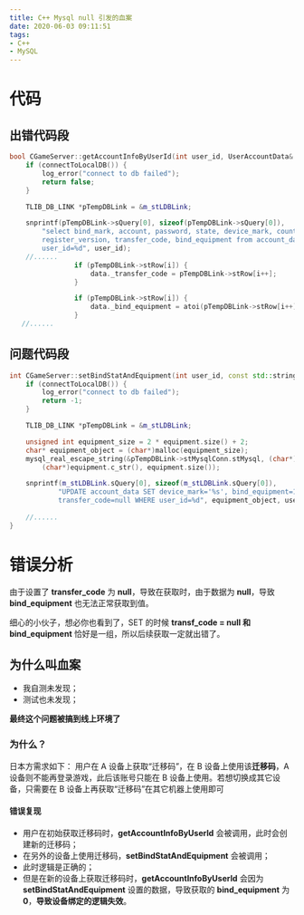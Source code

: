```yaml
---
title: C++ Mysql null 引发的血案
date: 2020-06-03 09:11:51
tags:
- C++
- MySQL
---
```

# 代码
## 出错代码段
```cpp
bool CGameServer::getAccountInfoByUserId(int user_id, UserAccountData& data) {                                                                                          
    if (connectToLocalDB()) {
        log_error("connect to db failed");
        return false;
    }

    TLIB_DB_LINK *pTempDBLink = &m_stLDBLink;

    snprintf(pTempDBLink->sQuery[0], sizeof(pTempDBLink->sQuery[0]), 
        "select bind_mark, account, password, state, device_mark, country, tunnel, \
        register_version, transfer_code, bind_equipment from account_data where \
        user_id=%d", user_id);
    //......
                if (pTempDBLink->stRow[i]) {
                    data._transfer_code = pTempDBLink->stRow[i++];
                }

                if (pTempDBLink->stRow[i]) {
                    data._bind_equipment = atoi(pTempDBLink->stRow[i++]);
                }
   //......
```
<!--more-->
## 问题代码段
```cpp
int CGameServer::setBindStatAndEquipment(int user_id, const std::string& equipment) {                                                                                   
    if (connectToLocalDB()) {
        log_error("connect to db failed");
        return -1;
    }    

    TLIB_DB_LINK *pTempDBLink = &m_stLDBLink;

    unsigned int equipment_size = 2 * equipment.size() + 2; 
    char* equipment_object = (char*)malloc(equipment_size);
    mysql_real_escape_string(&pTempDBLink->stMysqlConn.stMysql, (char*)equipment_object, 
        (char*)equipment.c_str(), equipment.size());

    snprintf(m_stLDBLink.sQuery[0], sizeof(m_stLDBLink.sQuery[0]), 
            "UPDATE account_data SET device_mark='%s', bind_equipment=1, \
            transfer_code=null WHERE user_id=%d", equipment_object, user_id);
            
    //......
}
```
# 错误分析
由于设置了 **transfer_code** 为 **null**，导致在获取时，由于数据为 **null**，导致 **bind_equipment** 也无法正常获取到值。

细心的小伙子，想必你也看到了，SET 的时候 **transf_code = null 和 bind_equipment** 恰好是一组，所以后续获取一定就出错了。

## 为什么叫血案
- 我自测未发现；
- 测试也未发现；

**最终这个问题被搞到线上环境了**

### 为什么？
日本方需求如下：
用户在 A 设备上获取“迁移码”，在 B 设备上使用该**迁移码**，A 设备则不能再登录游戏，此后该账号只能在 B 设备上使用。若想切换成其它设备，只需要在 B 设备上再获取“迁移码”在其它机器上使用即可

#### 错误复现
- 用户在初始获取迁移码时，**getAccountInfoByUserId** 会被调用，此时会创建新的迁移码；
- 在另外的设备上使用迁移码，**setBindStatAndEquipment** 会被调用；
- 此时逻辑是正确的；
- 但是在新的设备上获取迁移码时，**getAccountInfoByUserId** 会因为 **setBindStatAndEquipment** 设置的数据，导致获取的 **bind_equipment** 为 **0**，**导致设备绑定的逻辑失效**。


